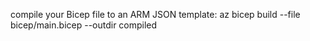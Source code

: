  compile your Bicep file to an ARM JSON template:
 az bicep build --file bicep/main.bicep --outdir compiled

 
